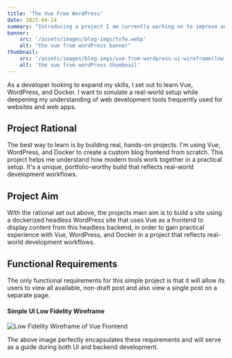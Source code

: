 ```yaml
---
title: 'The Vue From WordPress'
date: 2025-04-14
summary: "Introducing a project I am currently working on to improve and add to my current skill set."
banner:
    src: '/assets/images/blog-imgs/tvfw.webp'
    alt: "the vue from wordPress banner"
thumbnail:
    src: '/assets/images/blog-imgs/vue-from-wordpress-ui-wireframe(low-fi).webp' 
    alt: 'the vue from wordPress thumbnail'
---
```


As a developer looking to expand my skills, I set out to learn Vue, WordPress, and Docker. I want to  simulate a real-world setup while deepening my understanding of web development tools frequently used for websites and web apps.

## Project Rational

The best way to learn is by building real, hands-on projects. I'm using Vue, WordPress, and Docker to create a custom blog frontend from scratch. This project helps me understand how modern tools work together in a practical setup. It's a unique, portfolio-worthy build that reflects real-world development workflows.

## Project Aim

With the rational set out above, the projects main aim is to build a site using a dockerized headless WordPress site that uses Vue as a frontend to display content from this headless backend, in order to gain practical experience with Vue, WordPress, and Docker in a project that reflects real-world development workflows.

## Functional Requirements

The only functional requirements for this simple project is that it will allow its users to view all available, non-draft post and also view a single post on a separate page.

#### Simple UI Low Fidelity Wireframe 

![Low Fidelity Wireframe of Vue Frontend](/assets/images/blog-imgs/vue-from-wordpress-ui-wireframe(low-fi).webp)

The above image perfectly encapsulates these requirements and will serve as a guide during both UI and backend development.
